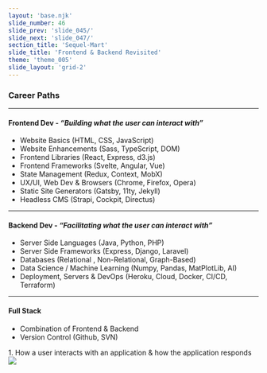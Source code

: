```yaml
---
layout: 'base.njk'
slide_number: 46
slide_prev: 'slide_045/'
slide_next: 'slide_047/'
section_title: 'Sequel-Mart'
slide_title: 'Frontend & Backend Revisited'
theme: 'theme_005'
slide_layout: 'grid-2'
---
```



<section class="slide__text">

### Career Paths

---

#### Frontend Dev - *“<span>Building</span> what the user can interact with”*
- Website Basics <span>(HTML, CSS, JavaScript)</span>
- Website Enhancements <span>(Sass, TypeScript, DOM)</span>
- Frontend Libraries <span>(React, Express, d3.js)</span>
- Frontend Frameworks <span>(Svelte, Angular, Vue)</span>
- State Management <span>(Redux, Context, MobX)</span>
- UX/UI, Web Dev & Browsers <span>(Chrome, Firefox, Opera)</span>
- Static Site Generators <span>(Gatsby, 11ty, Jekyll)</span>
- Headless CMS <span>(Strapi, Cockpit, Directus)</span>

---

#### Backend Dev - *“<span>Facilitating</span> what the user can interact with”*
- Server Side Languages <span>(Java, Python, PHP)</span>
- Server Side Frameworks <span>(Express, Django, Laravel)</span>
- Databases <span class="highlighted">(Relational </span>, <span>Non-Relational, Graph-Based)</span>
- Data Science / Machine Learning <span>(Numpy, Pandas, MatPlotLib, AI)</span>
- Deployment, Servers & DevOps <span>(Heroku, Cloud, Docker, CI/CD, Terraform)</span>

---

#### Full Stack
- Combination of Frontend & Backend
- Version Control <span>(Github, SVN)</span>

</section>

<section class="slide__images">
<caption>1. How a user interacts with an application & how the application responds</caption>
<img class="bg-hidden" src="{{ '../../images/005_Frontend_and_Backend.png' | url }}" />
</section>